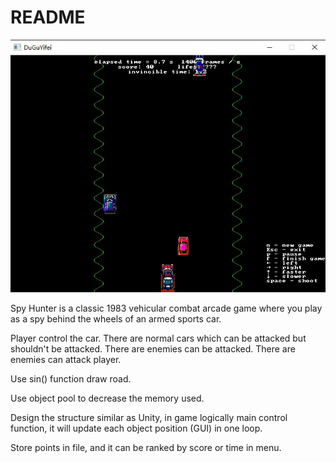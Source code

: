 # README

![](README.jpg)

Spy Hunter is a classic 1983 vehicular combat arcade game where you play as a spy behind the wheels of an armed sports car.

Player control the car. There are normal cars which can be attacked but shouldn't be attacked. There are enemies can be attacked. There are enemies can attack player.

Use sin() function draw road.

Use object pool to decrease the memory used.

Design the structure similar as Unity, in game logically main control function, it will update each object position (GUI) in one loop.

Store points in file, and it can be ranked by score or time in menu.
